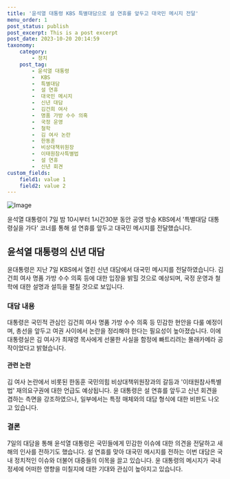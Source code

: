 ```yaml
---
title: '윤석열 대통령 KBS 특별대담으로 설 연휴를 앞두고 대국민 메시지 전달'
menu_order: 1
post_status: publish
post_excerpt: This is a post excerpt
post_date: 2023-10-20 20:14:59
taxonomy:
    category:
        - 정치
    post_tag:
        - 윤석열 대통령
        -  KBS
        -  특별대담
        -  설 연휴
        -  대국민 메시지
        -  신년 대담
        -  김건희 여사
        -  명품 가방 수수 의혹
        -  국정 운영
        -  철학
        -  김 여사 논란
        -  한동훈
        -  비상대책위원장
        -  이태원참사특별법
        -  설 연휴
        -  신년 회견
custom_fields:
    field1: value 1
    field2: value 2
---
```


![Image](https://imgnews.pstatic.net/image/417/2024/02/07/0000980259_001_20240207061801438.jpg?type=w647)


윤석열 대통령이 7일 밤 10시부터 1시간30분 동안 공영 방송 KBS에서 '특별대담 대통령실을 가다' 코너를 통해 설 연휴를 앞두고 대국민 메시지를 전달했습니다. 

## 윤석열 대통령의 신년 대담
윤대통령은 지난 7일 KBS에서 열린 신년 대담에서 대국민 메시지를 전달하였습니다. 김건희 여사 명품 가방 수수 의혹 등에 대한 입장을 밝힐 것으로 예상되며, 국정 운영과 철학에 대한 설명과 설득을 펼칠 것으로 보입니다.

### 대담 내용
대통령은 국민적 관심인 김건희 여사 명품 가방 수수 의혹 등 민감한 현안을 다룰 예정이며, 총선을 앞두고 여권 사이에서 논란을 정리해야 한다는 필요성이 높아졌습니다. 이에 대통령실은 김 여사가 최재영 목사에게 선물한 사실을 함정에 빠트리려는 몰래카메라 공작이었다고 밝혔습니다.

#### 관련 논란
김 여사 논란에서 비롯된 한동훈 국민의힘 비상대책위원장과의 갈등과 '이태원참사특별법' 재의요구권에 대한 언급도 예상됩니다. 윤 대통령은 설 연휴를 앞두고 신년 회견을 겸하는 측면을 강조하였으나, 일부에서는 특정 매체와의 대담 형식에 대한 비판도 나오고 있습니다.

### 결론
7일의 대담을 통해 윤석열 대통령은 국민들에게 민감한 이슈에 대한 의견을 전달하고 새해의 인사를 전하기도 했습니다. 설 연휴를 맞아 대국민 메시지를 전하는 이번 대담은 국내 정치적인 이슈와 더불어 대중들의 이목을 끌고 있습니다. 윤 대통령의 메시지가 국내 정세에 어떠한 영향을 미칠지에 대한 기대와 관심이 높아지고 있습니다.
